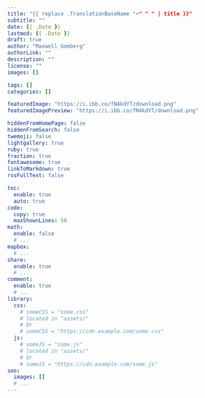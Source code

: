 ```yaml
---
title: "{{ replace .TranslationBaseName "-" " " | title }}"
subtitle: ""
date: {{ .Date }}
lastmod: {{ .Date }}
draft: true
author: "Maxwell Gomberg"
authorLink: ""
description: ""
license: ""
images: []

tags: []
categories: []

featuredImage: "https://i.ibb.co/fN4kdYT/download.png"
featuredImagePreview: "https://i.ibb.co/fN4kdYT/download.png"

hiddenFromHomePage: false
hiddenFromSearch: false
twemoji: false
lightgallery: true
ruby: true
fraction: true
fontawesome: true
linkToMarkdown: true
rssFullText: false

toc:
  enable: true
  auto: true
code:
  copy: true
  maxShownLines: 50
math:
  enable: false
  # ...
mapbox:
  # ...
share:
  enable: true
  # ...
comment:
  enable: true
  # ...
library:
  css:
    # someCSS = "some.css"
    # located in "assets/"
    # Or
    # someCSS = "https://cdn.example.com/some.css"
  js:
    # someJS = "some.js"
    # located in "assets/"
    # Or
    # someJS = "https://cdn.example.com/some.js"
seo:
  images: []
  # ...
---
```


<!--more-->
